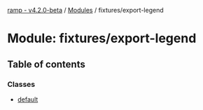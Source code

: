 [ramp - v4.2.0-beta](../README.md) / [Modules](../modules.md) / fixtures/export-legend

# Module: fixtures/export-legend

## Table of contents

### Classes

- [default](../classes/fixtures_export_legend.default.md)
